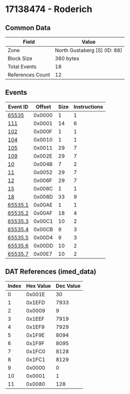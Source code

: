 # 17138474 - Roderich

## Common Data

| Field            | Value                        |
|------------------|------------------------------|
| Zone             | North Gustaberg [S] (ID: 88) |
| Block Size       | 380 bytes                    |
| Total Events     | 18                           |
| References Count | 12                           |

## Events

| Event ID                | Offset   |   Size |   Instructions |
|-------------------------|----------|--------|----------------|
| [65535](./65535.md)     | 0x0000   |      1 |              1 |
| [111](./111.md)         | 0x0001   |     14 |              6 |
| [102](./102.md)         | 0x000F   |      1 |              1 |
| [104](./104.md)         | 0x0010   |      1 |              1 |
| [105](./105.md)         | 0x0011   |     29 |              7 |
| [109](./109.md)         | 0x002E   |     29 |              7 |
| [10](./10.md)           | 0x004B   |      7 |              2 |
| [11](./11.md)           | 0x0052   |     29 |              7 |
| [12](./12.md)           | 0x006F   |     29 |              7 |
| [15](./15.md)           | 0x008C   |      1 |              1 |
| [18](./18.md)           | 0x008D   |     33 |              9 |
| [65535.1](./65535.1.md) | 0x00AE   |      1 |              1 |
| [65535.2](./65535.2.md) | 0x00AF   |     18 |              4 |
| [65535.3](./65535.3.md) | 0x00C1   |     10 |              2 |
| [65535.4](./65535.4.md) | 0x00CB   |      9 |              3 |
| [65535.5](./65535.5.md) | 0x00D4   |      9 |              3 |
| [65535.6](./65535.6.md) | 0x00DD   |     10 |              2 |
| [65535.7](./65535.7.md) | 0x00E7   |     10 |              2 |

## DAT References (imed_data)

|   Index | Hex Value   |   Dec Value |
|---------|-------------|-------------|
|       0 | 0x001E      |          30 |
|       1 | 0x1EFD      |        7933 |
|       2 | 0x0009      |           9 |
|       3 | 0x1EEF      |        7919 |
|       4 | 0x1EF9      |        7929 |
|       5 | 0x1F9E      |        8094 |
|       6 | 0x1F9F      |        8095 |
|       7 | 0x1FC0      |        8128 |
|       8 | 0x1FC1      |        8129 |
|       9 | 0x0000      |           0 |
|      10 | 0x0001      |           1 |
|      11 | 0x0080      |         128 |
